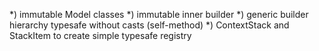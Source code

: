 *) immutable Model classes 
*) immutable inner builder
*) generic builder hierarchy typesafe without casts (self-method)
*) ContextStack and StackItem to create simple typesafe registry
